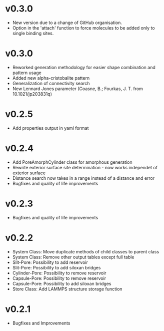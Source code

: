 # v0.3.0
* New version due to a change of GitHub organisation.
* Option in the 'attach' function to force molecules to be added only to single binding sites.


# v0.3.0
* Reworked generation methodology for easier shape combination and pattern usage
* Added new alpha-cristobalite pattern
* Generalization of connectivity search
* New Lennard Jones parameter (Coasne, B.; Fourkas, J. T. from 10.1021/jp203831q)

# v0.2.5
* Add properties output in yaml format

# v0.2.4
* Add PoreAmorphCylinder class for amorphous generation
* Rewrite exterior surface site determination - now works independet of exterior surface
* Distance search now takes in a range instead of a distance and error
* Bugfixes and quality of life improvements

# v0.2.3
* Bugfixes and quality of life improvements

# v0.2.2
* System Class: Move duplicate methods of child classes to parent class
* System Class: Remove other output tables except full table
* Slit-Pore: Possibility to add reservoir
* Slit-Pore: Possibility to add siloxan bridges
* Cylinder-Pore: Possibility to remove reservoir
* Capsule-Pore: Possibility to remove reservoir
* Capsule-Pore: Possibility to add siloxan bridges
* Store Class: Add LAMMPS structure storage function

# v0.2.1
* Bugfixes and Improvements
